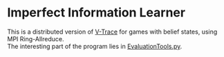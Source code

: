# Imperfect Information Learner

This is a distributed version of [V-Trace](https://arxiv.org/abs/1802.01561) for games with belief states, using MPI Ring-Allreduce. <br/>
The interesting part of the program lies in [EvaluationTools.py](./EvaluationTool.py). 
